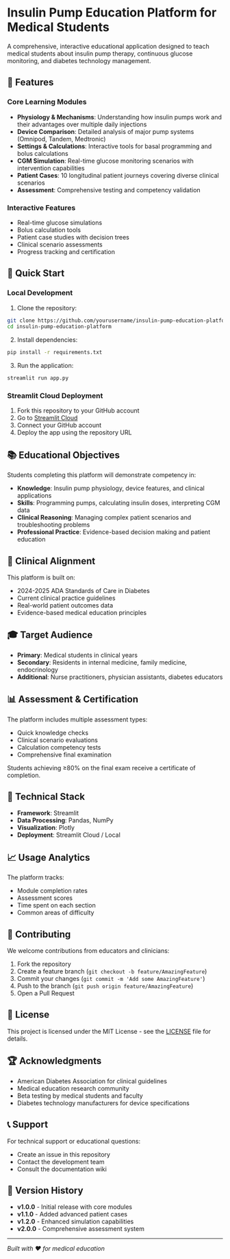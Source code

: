 # Insulin Pump Education Platform for Medical Students

A comprehensive, interactive educational application designed to teach medical students about insulin pump therapy, continuous glucose monitoring, and diabetes technology management.

## 🎯 Features

### Core Learning Modules
- **Physiology & Mechanisms**: Understanding how insulin pumps work and their advantages over multiple daily injections
- **Device Comparison**: Detailed analysis of major pump systems (Omnipod, Tandem, Medtronic)
- **Settings & Calculations**: Interactive tools for basal programming and bolus calculations
- **CGM Simulation**: Real-time glucose monitoring scenarios with intervention capabilities
- **Patient Cases**: 10 longitudinal patient journeys covering diverse clinical scenarios
- **Assessment**: Comprehensive testing and competency validation

### Interactive Features
- Real-time glucose simulations
- Bolus calculation tools
- Patient case studies with decision trees
- Clinical scenario assessments
- Progress tracking and certification

## 🚀 Quick Start

### Local Development
1. Clone the repository:
```bash
git clone https://github.com/yourusername/insulin-pump-education-platform.git
cd insulin-pump-education-platform
```

2. Install dependencies:
```bash
pip install -r requirements.txt
```

3. Run the application:
```bash
streamlit run app.py
```

### Streamlit Cloud Deployment
1. Fork this repository to your GitHub account
2. Go to [Streamlit Cloud](https://share.streamlit.io)
3. Connect your GitHub account
4. Deploy the app using the repository URL

## 📚 Educational Objectives

Students completing this platform will demonstrate competency in:

- **Knowledge**: Insulin pump physiology, device features, and clinical applications
- **Skills**: Programming pumps, calculating insulin doses, interpreting CGM data
- **Clinical Reasoning**: Managing complex patient scenarios and troubleshooting problems
- **Professional Practice**: Evidence-based decision making and patient education

## 🏥 Clinical Alignment

This platform is built on:
- 2024-2025 ADA Standards of Care in Diabetes
- Current clinical practice guidelines
- Real-world patient outcomes data
- Evidence-based medical education principles

## 🎓 Target Audience

- **Primary**: Medical students in clinical years
- **Secondary**: Residents in internal medicine, family medicine, endocrinology
- **Additional**: Nurse practitioners, physician assistants, diabetes educators

## 📊 Assessment & Certification

The platform includes multiple assessment types:
- Quick knowledge checks
- Clinical scenario evaluations
- Calculation competency tests
- Comprehensive final examination

Students achieving ≥80% on the final exam receive a certificate of completion.

## 🔧 Technical Stack

- **Framework**: Streamlit
- **Data Processing**: Pandas, NumPy
- **Visualization**: Plotly
- **Deployment**: Streamlit Cloud / Local

## 📈 Usage Analytics

The platform tracks:
- Module completion rates
- Assessment scores
- Time spent on each section
- Common areas of difficulty

## 🤝 Contributing

We welcome contributions from educators and clinicians:

1. Fork the repository
2. Create a feature branch (`git checkout -b feature/AmazingFeature`)
3. Commit your changes (`git commit -m 'Add some AmazingFeature'`)
4. Push to the branch (`git push origin feature/AmazingFeature`)
5. Open a Pull Request

## 📝 License

This project is licensed under the MIT License - see the [LICENSE](LICENSE) file for details.

## 🏆 Acknowledgments

- American Diabetes Association for clinical guidelines
- Medical education research community
- Beta testing by medical students and faculty
- Diabetes technology manufacturers for device specifications

## 📞 Support

For technical support or educational questions:
- Create an issue in this repository
- Contact the development team
- Consult the documentation wiki

## 🔄 Version History

- **v1.0.0** - Initial release with core modules
- **v1.1.0** - Added advanced patient cases
- **v1.2.0** - Enhanced simulation capabilities
- **v2.0.0** - Comprehensive assessment system

---

*Built with ❤️ for medical education*
